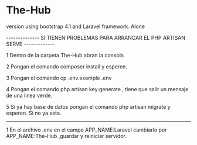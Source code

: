 # The-Hub

 version using bootstrap 4.1 and Laravel framework. Alone


-------------- SI TIENEN PROBLEMAS PARA ARRANCAR EL PHP ARTISAN SERVE -------------



1 Dentro de la carpeta The-Hub abran la consola.

2 Pongan el comando composer install y esperen.

3 Pongan el comando cp .env.example .env

4 Pongan el comando php artisan key:generate , tiene que salir un mensaje de una linea verde.

5 Si ya hay base de datos pongan el comando php artisan migrate y esperen. Si no ya esta.

-----------------------------------------------------------------------------------

1 En el archivo .env en el campo APP_NAME:Laravel cambiarlo por APP_NAME:The-Hub ,guardar y reiniciar servidor.
